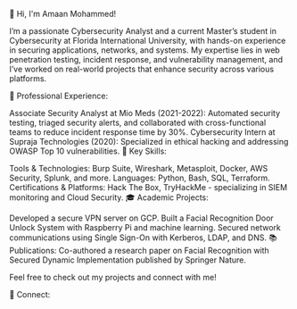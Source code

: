 👋 Hi, I'm Amaan Mohammed!

I’m a passionate Cybersecurity Analyst and a current Master’s student in Cybersecurity at Florida International University, with hands-on experience in securing applications, networks, and systems. My expertise lies in web penetration testing, incident response, and vulnerability management, and I’ve worked on real-world projects that enhance security across various platforms.

🔐 Professional Experience:

Associate Security Analyst at Mio Meds (2021-2022): Automated security testing, triaged security alerts, and collaborated with cross-functional teams to reduce incident response time by 30%.
Cybersecurity Intern at Supraja Technologies (2020): Specialized in ethical hacking and addressing OWASP Top 10 vulnerabilities.
🚀 Key Skills:

Tools & Technologies: Burp Suite, Wireshark, Metasploit, Docker, AWS Security, Splunk, and more.
Languages: Python, Bash, SQL, Terraform.
Certifications & Platforms: Hack The Box, TryHackMe - specializing in SIEM monitoring and Cloud Security.
🎓 Academic Projects:

Developed a secure VPN server on GCP.
Built a Facial Recognition Door Unlock System with Raspberry Pi and machine learning.
Secured network communications using Single Sign-On with Kerberos, LDAP, and DNS.
📚 Publications:
Co-authored a research paper on Facial Recognition with Secured Dynamic Implementation published by Springer Nature.

Feel free to check out my projects and connect with me!

🔗 Connect:



<!---
Hac3rsp4ce/Hac3rsp4ce is a ✨ special ✨ repository because its `README.md` (this file) appears on your GitHub profile.
You can click the Preview link to take a look at your changes.
--->
